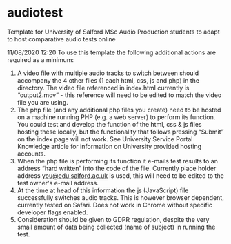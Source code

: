 # audiotest
Template for University of Salford MSc Audio Production students to adapt to host comparative audio tests online

11/08/2020 12:20
To use this template the following additional actions are required as a minimum:
1. A video file with multiple audio tracks to switch between should accompany the 4 other files (1 each html, css, js and php) in the directory. The video file referenced in index.html currently is “output2.mov” - this reference will need to be edited to match the video file you are using.
2. The php file (and any additional php files you create) need to be hosted on a machine running PHP (e.g. a web server) to perform its function. You could test and develop the function of the html, css & js files hosting these locally, but the functionality that follows pressing “Submit” on the index page will not work. See University Service Portal Knowledge article for information on University provided hosting accounts.
3. When the php file is performing its function it e-mails test results to an address “hard written” into the code of the file. Currently place holder address you@edu.salford.ac.uk is used, this will need to be edited to the test owner's e-mail address.
4. At the time at head of this information the js (JavaScript) file successfully switches audio tracks. This is however browser dependent, currently tested on Safari. Does not work in Chrome without specific developer flags enabled.
5. Consideration should be given to GDPR regulation, despite the very small amount of data being collected (name of subject) in running the test.
